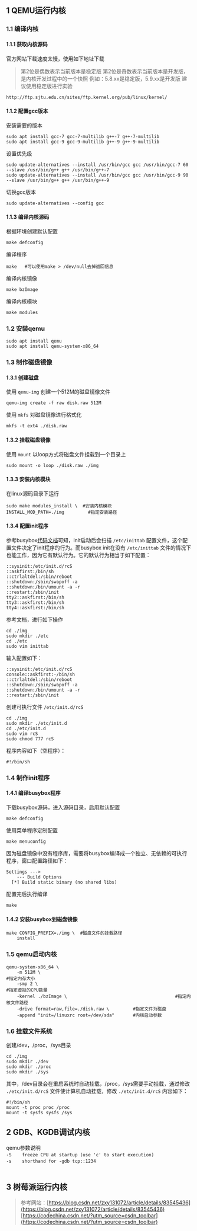 ## 1 QEMU运行内核
### 1.1 编译内核
#### 1.1.1 获取内核源码
官方网站下载速度太慢，使用如下地址下载
> 第2位是偶数表示当前版本是稳定版
> 第2位是奇数表示当前版本是开发版，是内核开发过程中的一个快照
> 例如：5.8.xx是稳定版，5.9.xx是开发版
> 建议使用稳定版进行实验

```shell
http://ftp.sjtu.edu.cn/sites/ftp.kernel.org/pub/linux/kernel/
```
#### 1.1.2 配置gcc版本
安装需要的版本
```shell
sudo apt install gcc-7 gcc-7-multilib g++-7 g++-7-multilib
sudo apt install gcc-9 gcc-9-multilib g++-9 g++-9-multilib
```
设置优先级
```shell
sudo update-alternatives --install /usr/bin/gcc gcc /usr/bin/gcc-7 60 --slave /usr/bin/g++ g++ /usr/bin/g++-7
sudo update-alternatives --install /usr/bin/gcc gcc /usr/bin/gcc-9 90 --slave /usr/bin/g++ g++ /usr/bin/g++-9
```
切换gcc版本
```shell
sudo update-alternatives --config gcc
```


#### 1.1.3 编译内核源码
根据环境创建默认配置
```shell
make defconfig
```
编译程序
```shell
make   #可以使用make > /dev/null去掉返回信息
```
编译内核镜像
```shell
make bzImage
```
编译内核模块
```shell
make modules
```
### 1.2 安装qemu
```shell
sudo apt install qemu
sudo apt install qemu-system-x86_64
```
### 1.3 制作磁盘镜像
#### 1.3.1 创建磁盘
使用 `qemu-img` 创建一个512M的磁盘镜像文件      
```shell
qemu-img create -f raw disk.raw 512M
```
使用 `mkfs` 对磁盘镜像进行格式化
```shell
mkfs -t ext4 ./disk.raw
```
#### 1.3.2 挂载磁盘镜像
使用 `mount` 以loop方式将磁盘文件挂载到一个目录上
```shell
sudo mount -o loop ./disk.raw ./img
```
#### 1.3.3 安装内核模块
在linux源码目录下运行
```shell
sudo make modules_install \  #安装内核模块
INSTALL_MOD_PATH=./img		   #指定安装路径
```
#### 1.3.4 配置init程序
参考busybox[代码文档](https://git.busybox.net/busybox/tree/examples/inittab)可知，init启动后会扫描 `/etc/inittab` 配置文件，这个配置文件决定了init程序的行为。而busybox init在没有 `/etc/inittab` 文件的情况下也能工作，因为它有默认行为。它的默认行为相当于如下配置：
```shell
::sysinit:/etc/init.d/rcS
::askfirst:/bin/sh
::ctrlaltdel:/sbin/reboot
::shutdown:/sbin/swapoff -a
::shutdown:/bin/umount -a -r
::restart:/sbin/init
tty2::askfirst:/bin/sh
tty3::askfirst:/bin/sh
tty4::askfirst:/bin/sh
```
参考文档，进行如下操作
```shell
cd ./img
sudo mkdir ./etc
cd ./etc
sudo vim inittab
```
输入配置如下：
```shell
::sysinit:/etc/init.d/rcS
console::askfirst:-/bin/sh
::ctrlaltdel:/sbin/reboot
::shutdown:/sbin/swapoff -a
::shutdown:/bin/umount -a -r
::restart:/sbin/init
```
创建可执行文件 `/etc/init.d/rcS` 
```shell
cd ./img
sudo mkdir ./etc/init.d
cd ./etc/init.d
sudo vim rcS
sudo chmod 777 rcS
```
程序内容如下（空程序）：
```shell
#!/bin/sh
```
### 1.4 制作init程序
#### 1.4.1 编译busybox程序
下载busybox源码，进入源码目录，启用默认配置
```shell
make defconfig
```
使用菜单程序定制配置
```shell
make menuconfig
```
因为磁盘镜像中没有程序库，需要将busybox编译成一个独立、无依赖的可执行程序，窗口配置路径如下：
```shell
Settings --->
	--- Build Options
  [*] Build static binary (no shared libs)
```
配置完后执行编译
```shell
make
```
#### 1.4.2 安装busybox到磁盘镜像
```shell
make CONFIG_PREFIX=./img \  #磁盘文件的挂载路径
	install	
```
### 1.5 qemu启动内核
```shell
qemu-system-x86_64 \
    -m 512M \																#指定内存大小
    -smp 2 \    														#指定虚拟的CPU数量
    -kernel ./bzImage \											#指定内核文件路径
    -drive format=raw,file=./disk.raw \			#指定文件为磁盘
    -append "init=/linuxrc root=/dev/sda"		#内核启动参数
```
### 1.6 挂载文件系统
创建/dev，/proc，/sys目录
```shell
cd ./img
sudo mkdir ./dev
sudo mkdir ./proc
sudo mkdir ./sys
```
其中，/dev目录会在重启系统时自动挂载，/proc，/sys需要手动挂载，通过修改 `./etc/init.d/rcS` 文件使计算机自动挂载，修改 `./etc/init.d/rcS` 内容如下：
```shell
#!/bin/sh
mount -t proc proc /proc
mount -t sysfs sysfs /sys
```


## 2 GDB、KGDB调试内核
qemu参数说明<br />`-S    freeze CPU at startup (use 'c' to start execution)` <br />`-s    shorthand for -gdb tcp::1234` <br />
<br />

## 3 树莓派运行内核
> 参考网站：[https://blog.csdn.net/zxy131072/article/details/83545436](https://blog.csdn.net/zxy131072/article/details/83545436)
> [https://codechina.csdn.net/?utm_source=csdn_toolbar](https://codechina.csdn.net/?utm_source=csdn_toolbar)



